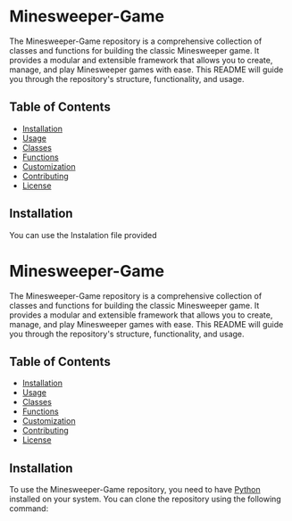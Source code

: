 # Minesweeper-Game

The Minesweeper-Game repository is a comprehensive collection of classes and functions for building the classic Minesweeper game. It provides a modular and extensible framework that allows you to create, manage, and play Minesweeper games with ease. This README will guide you through the repository's structure, functionality, and usage.

## Table of Contents

- [Installation](#installation)
- [Usage](#usage)
- [Classes](#classes)
- [Functions](#functions)
- [Customization](#customization)
- [Contributing](#contributing)
- [License](#license)

## Installation

You can use the Instalation file provided 

# Minesweeper-Game

The Minesweeper-Game repository is a comprehensive collection of classes and functions for building the classic Minesweeper game. It provides a modular and extensible framework that allows you to create, manage, and play Minesweeper games with ease. This README will guide you through the repository's structure, functionality, and usage.

## Table of Contents

- [Installation](#installation)
- [Usage](#usage)
- [Classes](#classes)
- [Functions](#functions)
- [Customization](#customization)
- [Contributing](#contributing)
- [License](#license)

## Installation

To use the Minesweeper-Game repository, you need to have [Python](https://www.python.org/) installed on your system. You can clone the repository using the following command:



